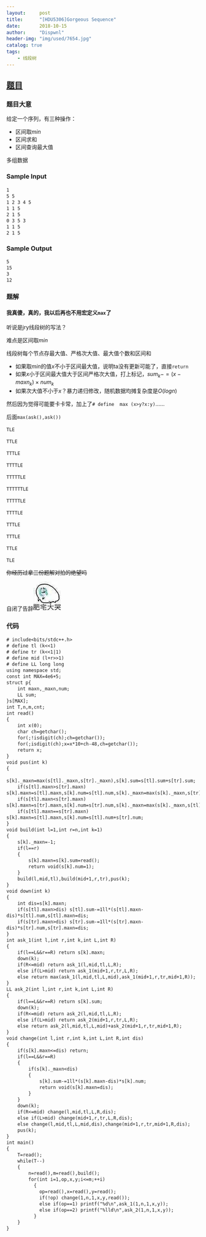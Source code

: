 ```yaml
---
layout:     post
title:      "[HDU5306]Gorgeous Sequence"
date:       2018-10-15
author:     "Dispwnl"
header-img: "img/used/7654.jpg"
catalog: true
tags:
    - 线段树
---
```

## [题目](https://vjudge.net/problem/HDU-5306)
### 题目大意
给定一个序列，有三种操作：
- 区间取$min$
- 区间求和
- 区间查询最大值

多组数据

### Sample Input
```
1
5 5
1 2 3 4 5
1 1 5
2 1 5
0 3 5 3
1 1 5
2 1 5
```
### Sample Output
```
5
15
3
12
```
### 题解
#### 我真傻，真的，我以后再也不用宏定义<code>max</code>了

听说是jry线段树的写法？

难点是区间取$min$

线段树每个节点存最大值、严格次大值、最大值个数和区间和

- 如果取$min$的值$x$不小于区间最大值，说明ta没有更新可能了，直接<code>return</code>
- 如果$x$小于区间最大值大于区间严格次大值，打上标记，$sum_k-=(x-maxn_k)\times num_k$
- 如果次大值不小于$x$？暴力递归修改，随机数据均摊复杂度是$O(logn)$

然后因为觉得可能要卡卡常，加上了```# define  max (x>y?x:y)```……

后面```max(ask(),ask())```

<code>TLE</code>

<code>TTLE</code>

<code>TTTLE</code>

<code>TTTTLE</code>

<code>TTTTTLE</code>

<code>TTTTTTLE</code>

<code>TTTTTLE</code>

<code>TTTTLE</code>

<code>TTTLE</code>

<code>TTTLE</code>

<code>TTLE</code>

<code>TLE</code>

~~你经历过拿三份题解对拍的绝望吗~~

自闭了告辞![](/img/346.jpg)

### 代码
```
# include<bits/stdc++.h>
# define tl (k<<1)
# define tr (k<<1|1)
# define mid (l+r>>1)
# define LL long long
using namespace std;
const int MAX=4e6+5;
struct p{
	int maxn,_maxn,num;
	LL sum;
}s[MAX];
int T,n,m,cnt;
int read()
{
	int x(0);
	char ch=getchar();
	for(;!isdigit(ch);ch=getchar());
	for(;isdigit(ch);x=x*10+ch-48,ch=getchar());
	return x;
}
void pus(int k)
{
	s[k]._maxn=max(s[tl]._maxn,s[tr]._maxn),s[k].sum=s[tl].sum+s[tr].sum;
	if(s[tl].maxn>s[tr].maxn) s[k].maxn=s[tl].maxn,s[k].num=s[tl].num,s[k]._maxn=max(s[k]._maxn,s[tr].maxn);
	if(s[tl].maxn<s[tr].maxn) s[k].maxn=s[tr].maxn,s[k].num=s[tr].num,s[k]._maxn=max(s[k]._maxn,s[tl].maxn);
	if(s[tl].maxn==s[tr].maxn) s[k].maxn=s[tl].maxn,s[k].num=s[tl].num+s[tr].num;
}
void build(int l=1,int r=n,int k=1)
{
	s[k]._maxn=-1;
	if(l==r)
	{
		s[k].maxn=s[k].sum=read();
		return void(s[k].num=1);
	}
	build(l,mid,tl),build(mid+1,r,tr),pus(k);
}
void down(int k)
{
	int dis=s[k].maxn;
	if(s[tl].maxn>dis) s[tl].sum-=1ll*(s[tl].maxn-dis)*s[tl].num,s[tl].maxn=dis;
	if(s[tr].maxn>dis) s[tr].sum-=1ll*(s[tr].maxn-dis)*s[tr].num,s[tr].maxn=dis;
}
int ask_1(int l,int r,int k,int L,int R)
{
	if(l==L&&r==R) return s[k].maxn;
	down(k);
	if(R<=mid) return ask_1(l,mid,tl,L,R);
	else if(L>mid) return ask_1(mid+1,r,tr,L,R);
	else return max(ask_1(l,mid,tl,L,mid),ask_1(mid+1,r,tr,mid+1,R));
}
LL ask_2(int l,int r,int k,int L,int R)
{
	if(l==L&&r==R) return s[k].sum;
	down(k);
	if(R<=mid) return ask_2(l,mid,tl,L,R);
	else if(L>mid) return ask_2(mid+1,r,tr,L,R);
	else return ask_2(l,mid,tl,L,mid)+ask_2(mid+1,r,tr,mid+1,R);
}
void change(int l,int r,int k,int L,int R,int dis)
{
	if(s[k].maxn<=dis) return;
	if(l==L&&r==R)
	{
		if(s[k]._maxn<dis)
		{
			s[k].sum-=1ll*(s[k].maxn-dis)*s[k].num;
			return void(s[k].maxn=dis);
		}
	}
	down(k);
	if(R<=mid) change(l,mid,tl,L,R,dis);
	else if(L>mid) change(mid+1,r,tr,L,R,dis);
	else change(l,mid,tl,L,mid,dis),change(mid+1,r,tr,mid+1,R,dis);
	pus(k);
}
int main()
{
	T=read();
	while(T--)
	{
		n=read(),m=read(),build();
		for(int i=1,op,x,y;i<=m;++i)
		  {
		  	op=read(),x=read(),y=read();
		  	if(!op) change(1,n,1,x,y,read());
		  	else if(op==1) printf("%d\n",ask_1(1,n,1,x,y));
		  	else if(op==2) printf("%lld\n",ask_2(1,n,1,x,y));
		  }
	}
}
```
